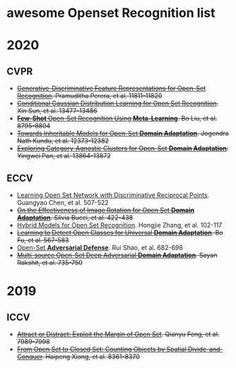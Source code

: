 # awesome Openset Recognition list

# 2020

## CVPR
+ ~~[Generative-Discriminative Feature Representations for Open-Set Recognition](http://openaccess.thecvf.com/content_CVPR_2020/papers/Perera_Generative-Discriminative_Feature_Representations_for_Open-Set_Recognition_CVPR_2020_paper.pdf). Pramuditha Perera, et al. 11811-11820~~
+ ~~[Conditional Gaussian Distribution Learning for Open Set Recognition](http://openaccess.thecvf.com/content_CVPR_2020/papers/Sun_Conditional_Gaussian_Distribution_Learning_for_Open_Set_Recognition_CVPR_2020_paper.pdf). Xin Sun, et al. 13477-13486~~
+ ~~[**Few-Shot** Open-Set Recognition Using **Meta-Learning**](https://arxiv.org/abs/2005.13713#:~:text=Few-Shot%20Open-Set%20Recognition%20using%20Meta-Learning.%20The%20problem%20of,argued%20that%20the%20classic%20softmax%20classifier%20is%20). Bo Liu, et al. 8795-8804~~
+ ~~[Towards Inheritable Models for Open-Set **Domain Adaptation**](https://openaccess.thecvf.com/content_CVPR_2020/papers/Kundu_Towards_Inheritable_Models_for_Open-Set_Domain_Adaptation_CVPR_2020_paper.pdf). Jogendra Nath Kundu, et al. 12373-12382~~
+ ~~[Exploring Category-Agnostic Clusters for Open-Set **Domain Adaptation**](https://openaccess.thecvf.com/content_CVPR_2020/papers/Pan_Exploring_Category-Agnostic_Clusters_for_Open-Set_Domain_Adaptation_CVPR_2020_paper.pdf). Yingwei Pan, et al. 13864-13872~~

## ECCV
+ [Learning Open Set Network with Discriminative Reciprocal Points](https://www.ecva.net/papers/eccv_2020/papers_ECCV/papers/123480511.pdf). Guangyao Chen, et al. 507-522
+ ~~[On the Effectiveness of Image Rotation for Open Set **Domain Adaptation**](https://arxiv.org/abs/2007.12360). Silvia Bucci, et al. 422-438~~
+ [Hybrid Models for Open Set Recognition](https://arxiv.org/pdf/2003.12506.pdf). Hongjie Zhang, et al. 102-117
+ ~~[Learning to Detect Open Classes for Universal **Domain Adaptation**](https://www.ecva.net/papers/eccv_2020/papers_ECCV/papers/123600562.pdf). Bo Fu, et al. 567-583~~
+ [Open-Set **Adversarial Defense**](https://arxiv.org/abs/2009.00814). Rui Shao, et al. 682-698
+ ~~[Multi-source Open-Set Deep Adversarial **Domain Adaptation**](https://www.ecva.net/papers/eccv_2020/papers_ECCV/papers/123710732.pdf). Sayan Rakshit, et al. 735-750~~

# 2019

## ICCV
+ ~~[Attract or Distract: Exploit the Margin of Open Set](https://arxiv.org/abs/1908.01925v1). Qianyu Feng, et al. 7989-7998~~
+ ~~[From Open Set to Closed Set: Counting Objects by Spatial Divide-and-Conquer](https://openaccess.thecvf.com/content_ICCV_2019/papers/Xiong_From_Open_Set_to_Closed_Set_Counting_Objects_by_Spatial_ICCV_2019_paper.pdf). Haipeng Xiong, et al. 8361-8370~~
